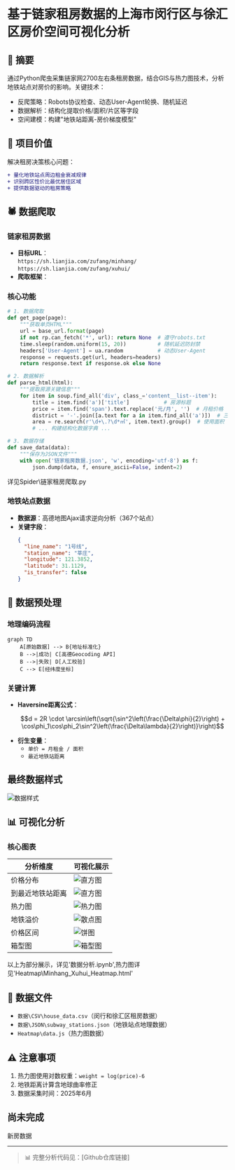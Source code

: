 
# 基于链家租房数据的上海市闵行区与徐汇区房价空间可视化分析

## 📌 摘要
通过Python爬虫采集链家网2700左右条租房数据，结合GIS与热力图技术，分析地铁站点对房价的影响。关键技术：
- 反爬策略：Robots协议检查、动态User-Agent轮换、随机延迟
- 数据解析：结构化提取价格/面积/片区等字段
- 空间建模：构建"地铁站距离-房价梯度模型"

## 🎯 项目价值
解决租房决策核心问题：
```diff
+ 量化地铁站点周边租金衰减规律
+ 识别跨区性价比最优居住区域
+ 提供数据驱动的租房策略
```

## 🕷️ 数据爬取
### 链家租房数据
- **目标URL**：  
  `https://sh.lianjia.com/zufang/minhang/`  
  `https://sh.lianjia.com/zufang/xuhui/`
- **爬取框架**：
### 核心功能
```python
# 1. 数据爬取
def get_page(page):
    """获取单页HTML"""
    url = base_url.format(page)
    if not rp.can_fetch('*', url): return None  # 遵守robots.txt
    time.sleep(random.uniform(15, 20))          # 随机延迟防封禁
    headers['User-Agent'] = ua.random           # 动态User-Agent
    response = requests.get(url, headers=headers)
    return response.text if response.ok else None

# 2. 数据解析
def parse_html(html):
    """提取房源关键信息"""
    for item in soup.find_all('div', class_='content__list--item'):
        title = item.find('a')['title']           # 房源标题
        price = item.find('span').text.replace('元/月', '')  # 月租价格
        district = '-'.join([a.text for a in item.find_all('a')])  # 三级片区
        area = re.search(r'\d+\.?\d*㎡', item.text).group()  # 使用面积
        # ... 构建结构化数据字典 ...

# 3. 数据存储
def save_data(data):
    """保存为JSON文件"""
    with open('链家租房数据.json', 'w', encoding='utf-8') as f:
        json.dump(data, f, ensure_ascii=False, indent=2)
```
详见Spider\链家租房爬取.py

### 地铁站点数据
<!-- ![地铁数据采集流程](media/image6.png) -->
- **数据源**：高德地图Ajax请求逆向分析（367个站点）
- **关键字段**：
  ```json
  {
    "line_name": "1号线",
    "station_name": "莘庄",
    "longitude": 121.3852,
    "latitude": 31.1129,
    "is_transfer": false
  }
  ```

## 🧹 数据预处理
### 地理编码流程
```mermaid
graph TD
    A[原始数据] --> B{地址标准化}
    B -->|成功| C[高德Geocoding API]
    B -->|失败| D[人工校验]
    C --> E[经纬度坐标]
```
### 关键计算
- **Haversine距离公式**：
  ```math
  d = 2R \cdot \arcsin\left(\sqrt{\sin^2\left(\frac{\Delta\phi}{2}\right) + \cos\phi_1\cos\phi_2\sin^2\left(\frac{\Delta\lambda}{2}\right)}\right)
  ```
- **衍生变量**：
  - `单价 = 月租金 / 面积`
  - `最近地铁站距离`
## 最终数据样式
![数据样式](media\datasample.png)
## 📊 可视化分析
### 核心图表
| 分析维度 | 可视化展示 |
|---------|------------|
| 价格分布 | ![直方图](media/price.png) | 
| 到最近地铁站距离 | ![直方图](media/Distance.png) | 
| 热力图 | ![热力图](media/heatmap.png) |
| 地铁溢价 | ![散点图](media/regression.png) | 
| 价格区间 | ![饼图](media/piechart.png) | 
| 箱型图 | ![箱型图](media/boxchart.png) |

以上为部分展示，详见'数据分析.ipynb',热力图详见'Heatmap\Minhang_Xuhui_Heatmap.html'



## 📂 数据文件
- `数据\CSV\house_data.csv`（闵行和徐汇区租房数据）
- `数据\JSON\subway_stations.json`（地铁站点地理数据）
- `Heatmap\data.js`（热力图数据）

## ⚠️ 注意事项
1. 热力图使用对数权重：`weight = log(price)-6`
2. 地铁距离计算含地球曲率修正
3. 数据采集时间：2025年6月

## 尚未完成
新房数据

---
> 📊 完整分析代码见：[Github仓库链接]  